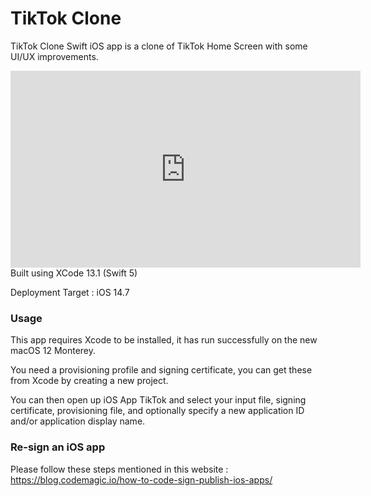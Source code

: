 # TikTok Clone

TikTok Clone Swift iOS app is a clone of TikTok Home Screen with some UI/UX improvements.

<iframe width="560" height="315" src="https://www.youtube.com/embed/LZ8BqIOPOVI" title="YouTube video player" frameborder="0" allow="accelerometer; autoplay; clipboard-write; encrypted-media; gyroscope; picture-in-picture" allowfullscreen></iframe>
Built using XCode 13.1 (Swift 5)

Deployment Target : iOS 14.7


### Usage

This app requires Xcode to be installed, it has run successfully on the new macOS 12 Monterey.

You need a provisioning profile and signing certificate, you can get these from Xcode by creating a new project.

You can then open up iOS App TikTok and select your input file, signing certificate, provisioning file, and optionally specify a new application ID and/or application display name.


### Re-sign an iOS app

Please follow these steps mentioned in this website : https://blog.codemagic.io/how-to-code-sign-publish-ios-apps/

